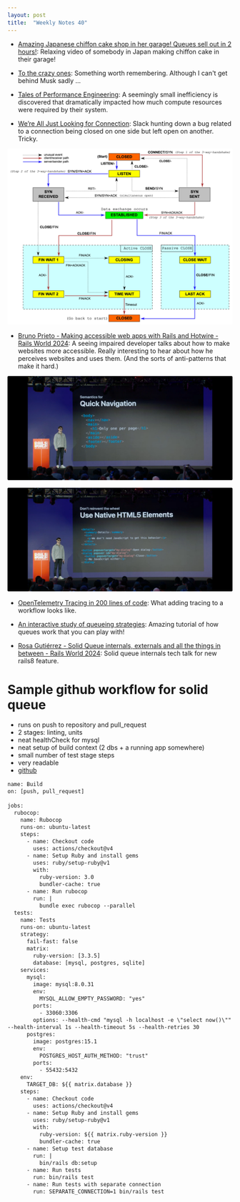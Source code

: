 ```yaml
---
layout: post
title:  "Weekly Notes 40"
---
```


* [Amazing Japanese chiffon cake shop in her garage! Queues sell out in 2 hours!](https://www.youtube.com/watch?v=cr5AzzadEBs): Relaxing video of somebody in Japan making chiffon cake in their garage!

* [To the crazy ones](https://world.hey.com/dhh/to-the-crazy-ones-e43822c7): Something worth remembering. Although I can't get behind Musk sadly ...

* [Tales of Performance Engineering](https://medium.com/mercadolibre-tech/tales-of-performance-engineering-af965d455552): A seemingly small inefficiency is discovered that dramatically impacted how much compute resources were required by their system.

* [We’re All Just Looking for Connection](https://slack.engineering/were-all-just-looking-for-connection/): Slack hunting down a bug related to a connection being closed on one side but left open on another. Tricky. 

![img.png](/assets/2024/socket_state_diagram.png)

* [Bruno Prieto - Making accessible web apps with Rails and Hotwire - Rails World 2024](https://www.youtube.com/watch?v=OK2wApjyswM): A seeing impaired developer talks about how to make websites more accessible. Really interesting to hear about how he perceives websites and uses them. (And the sorts of anti-patterns that make it hard.)

![a11y_nagivation](/assets/2024/a11y_navigation.png)

![a11y_html5](/assets/2024/a11y_html5_tags.png)

* [OpenTelemetry Tracing in 200 lines of code](https://jeremymorrell.dev/blog/minimal-js-tracing/?ck_subscriber_id=185275687): What adding tracing to a workflow looks like.

* [An interactive study of queueing strategies](https://encore.dev/blog/queueing): Amazing tutorial of how queues work that you can play with!

* [Rosa Gutiérrez - Solid Queue internals, externals and all the things in between - Rails World 2024](https://www.youtube.com/watch?v=SsFA490IQ2c): Solid queue internals tech talk for new rails8 feature.

# Sample github workflow for solid queue

* runs on push to repository and pull_request
* 2 stages: linting, units
* neat healthCheck for mysql
* neat setup of build context (2 dbs + a running app somewhere)
* small number of test stage steps
* very readable
* [github](https://raw.githubusercontent.com/rails/solid_queue/refs/heads/main/.github/workflows/main.yml)

```
name: Build
on: [push, pull_request]

jobs:
  rubocop:
    name: Rubocop
    runs-on: ubuntu-latest
    steps:
      - name: Checkout code
        uses: actions/checkout@v4
      - name: Setup Ruby and install gems
        uses: ruby/setup-ruby@v1
        with:
          ruby-version: 3.0
          bundler-cache: true
      - name: Run rubocop
        run: |
          bundle exec rubocop --parallel
  tests:
    name: Tests
    runs-on: ubuntu-latest
    strategy:
      fail-fast: false
      matrix:
        ruby-version: [3.3.5]
        database: [mysql, postgres, sqlite]
    services:
      mysql:
        image: mysql:8.0.31
        env:
          MYSQL_ALLOW_EMPTY_PASSWORD: "yes"
        ports:
          - 33060:3306
        options: --health-cmd "mysql -h localhost -e \"select now()\"" --health-interval 1s --health-timeout 5s --health-retries 30
      postgres:
        image: postgres:15.1
        env:
          POSTGRES_HOST_AUTH_METHOD: "trust"
        ports:
          - 55432:5432
    env:
      TARGET_DB: ${{ matrix.database }}
    steps:
      - name: Checkout code
        uses: actions/checkout@v4
      - name: Setup Ruby and install gems
        uses: ruby/setup-ruby@v1
        with:
          ruby-version: ${{ matrix.ruby-version }}
          bundler-cache: true
      - name: Setup test database
        run: |
          bin/rails db:setup
      - name: Run tests
        run: bin/rails test
      - name: Run tests with separate connection
        run: SEPARATE_CONNECTION=1 bin/rails test
```
